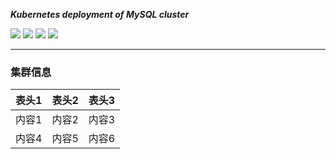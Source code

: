  <p align="left">
<b><i>Kubernetes deployment of MySQL cluster </i></b>
</p>
<p align="left">
<a herf="https://img.shields.io/badge/CNCF-Kubernetes-informational?style=flat&logo=Kubernetes&color=777BB4"><img src="https://img.shields.io/badge/CNCF-Kubernetes-informational?style=flat&logo=Kubernetes&color=777BB4"></a>
<a href="https://img.shields.io/github/issues/sush-sketc/Kubernetes-study-doc"><img src="https://img.shields.io/github/issues/sush-sketc/Kubernetes-study-doc"></a>
<a href="https://img.shields.io/github/license/sush-sketc/Kubernetes-study-doc"><img src="https://img.shields.io/github/license/sush-sketc/Kubernetes-study-doc"></a>
<a herf="https://img.shields.io/badge/mysql-db-v1?style=flat-square&logo=MySQL&labelColor=hsl&color=rgb"><img src="https://img.shields.io/badge/mysql-db-v1?style=flat-square&logo=MySQL&labelColor=hsl&color=rgb"></a>
</p>

---

### 集群信息

| 表头1 | 表头2 | 表头3 |
| :---: | :---: | :--: |
| 内容1 | 内容2 | 内容3 |
| 内容4 | 内容5 | 内容6 |
